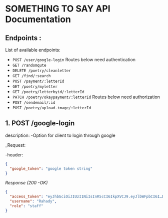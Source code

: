 # SOMETHING TO SAY API Documentation

## Endpoints :

List of available endpoints:

- `POST /user/google-login`
Routes below need authentication
- `GET /randomqute`
- `DELETE /poetry/cleanletter`
- `GET /find/:search`
- `POST /payment/:letterId`
- `GET /poetry/myletter`
- `GET /poetry/letterbyid/:letterId`
- `PATCH /poetry/okaypayment/:letterId`
Routes below need authorization
- `POST /sendemail/:id`
- `POST /poetry/upload-image/:letterId`

## 1.  POST /google-login

description:
-Option for client to login through google

\_Request:

-header:

```json
{
  "google_token": "google token string"
}
```

_Response (200 -OK)_

```json
{
  "access_token": "eyJhbGciOiJIUzI1NiIsInR5cCI6IkpXVCJ9.eyJlbWFpbCI6I…Dg1fQ.InnUKmmEDyyys5SbX_boAH74aJtehJDS5HsFyW7YBeo",
  "username": "Rahady",
  "role": "staff"
}


